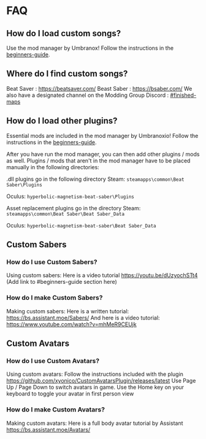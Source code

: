<!-- TITLE: FAQ -->
<!-- SUBTITLE: Frequently Asked Questions! -->

# FAQ

## How do I load custom songs?

Use the mod manager by Umbranox! 
Follow the instructions in the [beginners-guide](beginners-guide).

## Where do I find custom songs?

Beat Saver   : https://beatsaver.com/
Beast Saber : https://bsaber.com/
We also have a designated channel on the Modding Group Discord : [#finished-maps](https://discordapp.com/channels/441805394323439646/442342190060929055/)

## How do I load other plugins?

Essential mods are included in the mod manager by Umbranoxio!
Follow the instructions in the [beginners-guide](beginners-guide).

After you have run the mod manager, you can then add other plugins / mods as well.
Plugins / mods that aren't in the mod manager have to be placed manually in the following directories:

.dll plugins go in the following directory
Steam:
`steamapps\common\Beat Saber\Plugins`

Oculus:
`hyperbolic-magnetism-beat-saber\Plugins`

Asset replacement plugins go in the directory
Steam:
`steamapps\common\Beat Saber\Beat Saber_Data`

Oculus:
`hyperbolic-magnetism-beat-saber\Beat Saber_Data`

## Custom Sabers

### How do I use Custom Sabers?
Using custom sabers: Here is a video tutorial https://youtu.be/dUzyochSTt4
(Add link to #beginners-guide section here)

### How do I make Custom Sabers?
Making custom sabers:
Here is a written tutorial:
https://bs.assistant.moe/Sabers/
And here is a video tutorial:
https://www.youtube.com/watch?v=mhMeR9CEUjk

## Custom Avatars

### How do I use Custom Avatars?

Using custom avatars: Follow the instructions included with the plugin
https://github.com/xyonico/CustomAvatarsPlugin/releases/latest
Use Page Up / Page Down to switch avatars in game.
Use the Home key on your keyboard to toggle your avatar in first person view

### How do I make Custom Avatars?

Making custom avatars: Here is a full body avatar tutorial by Assistant https://bs.assistant.moe/Avatars/
